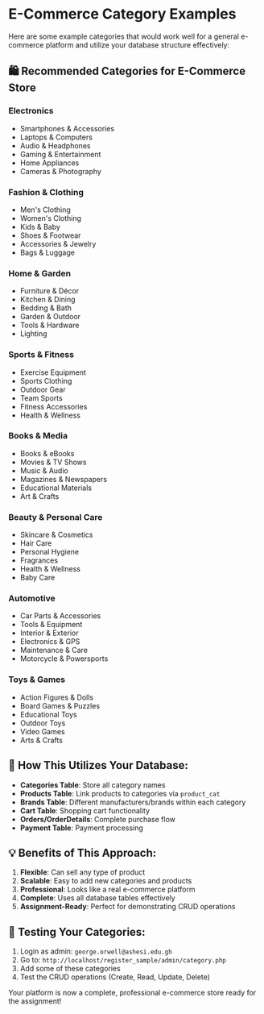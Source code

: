# E-Commerce Category Examples

Here are some example categories that would work well for a general e-commerce platform and utilize your database structure effectively:

## 🛍️ **Recommended Categories for E-Commerce Store**

### **Electronics**
- Smartphones & Accessories
- Laptops & Computers  
- Audio & Headphones
- Gaming & Entertainment
- Home Appliances
- Cameras & Photography

### **Fashion & Clothing**
- Men's Clothing
- Women's Clothing
- Kids & Baby
- Shoes & Footwear
- Accessories & Jewelry
- Bags & Luggage

### **Home & Garden**
- Furniture & Décor
- Kitchen & Dining
- Bedding & Bath
- Garden & Outdoor
- Tools & Hardware
- Lighting

### **Sports & Fitness**
- Exercise Equipment
- Sports Clothing
- Outdoor Gear
- Team Sports
- Fitness Accessories
- Health & Wellness

### **Books & Media**
- Books & eBooks
- Movies & TV Shows
- Music & Audio
- Magazines & Newspapers
- Educational Materials
- Art & Crafts

### **Beauty & Personal Care**
- Skincare & Cosmetics
- Hair Care
- Personal Hygiene
- Fragrances
- Health & Wellness
- Baby Care

### **Automotive**
- Car Parts & Accessories
- Tools & Equipment
- Interior & Exterior
- Electronics & GPS
- Maintenance & Care
- Motorcycle & Powersports

### **Toys & Games**
- Action Figures & Dolls
- Board Games & Puzzles
- Educational Toys
- Outdoor Toys
- Video Games
- Arts & Crafts

## 🎯 **How This Utilizes Your Database:**

- **Categories Table**: Store all category names
- **Products Table**: Link products to categories via `product_cat`
- **Brands Table**: Different manufacturers/brands within each category
- **Cart Table**: Shopping cart functionality
- **Orders/OrderDetails**: Complete purchase flow
- **Payment Table**: Payment processing

## 💡 **Benefits of This Approach:**

1. **Flexible**: Can sell any type of product
2. **Scalable**: Easy to add new categories and products
3. **Professional**: Looks like a real e-commerce platform
4. **Complete**: Uses all database tables effectively
5. **Assignment-Ready**: Perfect for demonstrating CRUD operations

## 🚀 **Testing Your Categories:**

1. Login as admin: `george.orwell@ashesi.edu.gh`
2. Go to: `http://localhost/register_sample/admin/category.php`
3. Add some of these categories
4. Test the CRUD operations (Create, Read, Update, Delete)

Your platform is now a complete, professional e-commerce store ready for the assignment!

